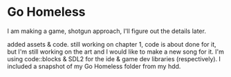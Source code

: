 # Go Homeless
I am making a game, shotgun approach, I'll figure out the details later.

added assets & code.  still working on chapter 1, code is about done for it, but I'm still working on the art and I would like to make a new song for it.
I'm using code::blocks & SDL2 for the ide & game dev libraries (respectively).  I included a snapshot of my Go Homeless folder from my hdd.  


